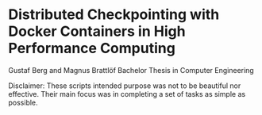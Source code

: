 # Distributed Checkpointing with Docker Containers in High Performance Computing
Gustaf Berg and Magnus Brattlöf Bachelor Thesis in Computer Engineering

Disclaimer:
These scripts intended purpose was not to be beautiful nor effective.
Their main focus was in completing a set of tasks as simple as possible.

